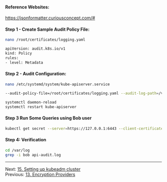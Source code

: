 #### Reference Websites:

https://jsonformatter.curiousconcept.com/#

#### Step 1 - Create Sample Audit Policy File:
```sh
nano /root/certificates/logging.yaml
```
```sh
apiVersion: audit.k8s.io/v1
kind: Policy
rules:
- level: Metadata
```

#### Step 2 - Audit Configuration:
```sh
nano /etc/systemd/system/kube-apiserver.service
```
```sh
--audit-policy-file=/root/certificates/logging.yaml --audit-log-path=/var/log/api-audit.log --audit-log-maxage=30  --audit-log-maxbackup=10  --audit-log-maxsize=100 
```
```sh
systemctl daemon-reload
systemctl restart kube-apiserver
```
#### Step 3 Run Some Queries using Bob user

```sh
kubectl get secret --server=https://127.0.0.1:6443 --client-certificate /root/certificates/bob.crt --certificate-authority /root/certificates/ca.crt --client-key /root/certificates/bob.key
```
#### Step 4: Verification
```sh
cd /var/log
grep -i bob api-audit.log
```

---

Next: [15. Setting up kubeadm cluster](kubeadm-install.md) <br>
Previous: [13. Encryption Providers](encryption-provider.md)
